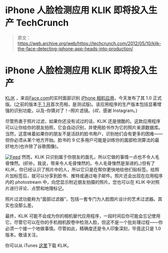 # iPhone 人脸检测应用 KLIK 即将投入生产 TechCrunch

> 原文：<https://web.archive.org/web/https://techcrunch.com/2012/05/10/klik-the-face-detecting-iphone-app-heads-into-production/>

# iPhone 人脸检测应用 KLIK 即将投入生产

[KLIK](https://web.archive.org/web/20221005183129/http://itunes.apple.com/us/app/klik-by-face.com/id484990787) ，来自[Face.com](https://web.archive.org/web/20221005183129/http://face.com/)的实时面部识别 [iPhone 相机应用](https://web.archive.org/web/20221005183129/http://itunes.apple.com/us/app/klik-by-face.com/id484990787)，今天发布了其 1.0 正式版。(之前的版本[于 1 月](https://web.archive.org/web/20221005183129/https://beta.techcrunch.com/2012/01/27/face-com-launches-klik-a-real-time-facial-recognition-camera-app-for-iphone/)首次亮相，是测试版)。该应用程序的生产版本包括显著增强的识别功能，以及-你猜对了！–照片滤镜。(*叹*，感谢 Instagram。)

尽管热衷于照片过滤，如果你还没有试过的话，KLIK 还是很酷的。这款应用程序可以让你给你的朋友拍照，它会自动识别，并使用脸书作为它的照片来源数据库。当然，这意味着如果你的朋友不是活跃的脸书用户，识别他们会有更多的困难——但你必须从某个地方开始。脸书的 9 亿多用户可能是训练你的面部检测算法的最好地方(也许除了谷歌图像)。

[![](img/ca3f47e3321097bfc3caef81e8f15c56.png "Feed")](https://web.archive.org/web/20221005183129/https://beta.techcrunch.com/2012/05/10/klik-the-face-detecting-iphone-app-heads-into-production/feed-2/) 然而，KLIK 只识别属于你朋友的面孔，所以它做的事情一点也不令人毛骨悚然。(织补。我说，带来令人毛骨悚然的。令人毛骨悚然是渐进的。)但有了 KLIK，你已经认识了照片中的人，所以它只是在帮你更快地给他们贴标签。给照片加标签后，就可以分享到脸书、推特或通过电子邮件。照片还会出现在应用程序内的 photostream 中，向您显示附近朋友拍摄的照片。您也可以在 KLIK 中对照片进行评论、点赞和地理标记。

照片过滤功能称为“面部过滤器”，包括一套专门为人脸图片设计的艺术过滤器。其实也没那么差。

最终，KLIK 可能不会成为你的相机替代应用程序，一段时间后你可能会忘记使用它。尽管它可以在你的手机相机胶卷中检测人脸，但这不是一个批处理过程——你必须一个接一个地做事情。尽管如此，精确度还是令人印象深刻，毕竟这只是 1.0 版本。敬请关注。

你可以从 iTunes [这里](https://web.archive.org/web/20221005183129/http://itunes.apple.com/us/app/klik-by-face.com/id484990787)下载 KLIK。